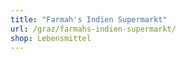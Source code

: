 ```yaml
---
title: "Farmah's Indien Supermarkt"
url: /graz/farmahs-indien-supermarkt/
shop: Lebensmittel
---
```

